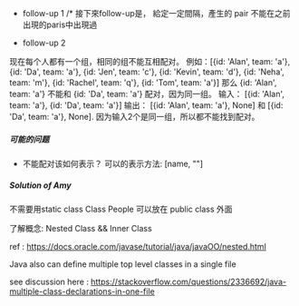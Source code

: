 - follow-up 1
 /* 接下來follow-up是， 給定一定間隔，產生的 pair 不能在之前出現的paris中出現過

- follow-up 2

现在每个人都有一个组，相同的组不能互相配对。
例如：[{id: 'Alan', team: 'a'}, {id: 'Da', team: 'a'}, {id: 'Jen', team: 'c'}, {id: 'Kevin', team: 'd'}, {id: 'Neha', team: 'm'}, {id: 'Rachel', team: 'q'}, {id: 'Tom', team: 'a'}]
那么 {id: 'Alan', team: 'a'} 不能和 {id: 'Da', team: 'a'} 配对，因为同一组。
输入： [{id: 'Alan', team: 'a'}, {id: 'Da', team: 'a'}]
输出：  [{id: 'Alan', team: 'a'}, None] 和 [{id: 'Da', team: 'a'}, None]. 因为输入2个是同一组，所以都不能找到配对。
##### 可能的问题
- 不能配对该如何表示？
可以的表示方法: [name, ""] 

##### Solution of Amy

不需要用static class
Class People 可以放在 public class 外面

了解概念:
Nested Class && Inner Class

ref : https://docs.oracle.com/javase/tutorial/java/javaOO/nested.html


Java also can define multiple top level classes in a single file

see discussion here : https://stackoverflow.com/questions/2336692/java-multiple-class-declarations-in-one-file






